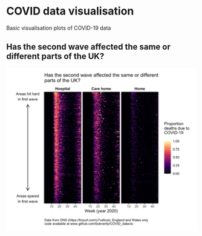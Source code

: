 # COVID data visualisation

Basic visualisation plots of COVID-19 data

## Has the second wave affected the same or different parts of the UK?

![COVID deaths by area](https://github.com/bobverity/COVID_datavis/blob/master/output/prop_covid_deaths_by_area.png?raw=true)
